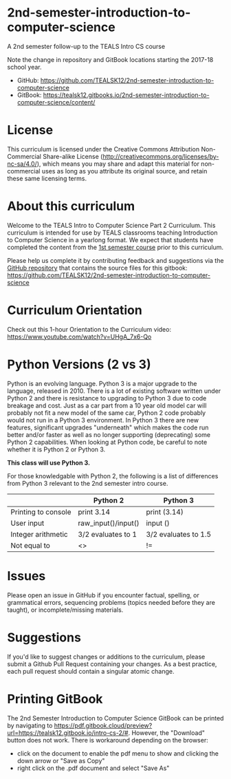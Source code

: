 # 2nd-semester-introduction-to-computer-science
A 2nd semester follow-up to the TEALS Intro CS course

Note the change in repository and GitBook locations starting the 2017-18 school year.

- GitHub: https://github.com/TEALSK12/2nd-semester-introduction-to-computer-science
- GitBook: https://tealsk12.gitbooks.io/2nd-semester-introduction-to-computer-science/content/

# License
This curriculum is licensed under the Creative Commons Attribution Non-Commercial Share-alike License (http://creativecommons.org/licenses/by-nc-sa/4.0/), which means you may share and adapt this material for non-commercial uses as long as you attribute its original source, and retain these same licensing terms.

# About this curriculum
Welcome to the TEALS Intro to Computer Science Part 2 Curriculum.
This curriculum is intended for use by TEALS classrooms teaching Introduction to Computer Science in a yearlong format. We expect that students have completed the content from the [1st semester course](https://www.gitbook.com/book/teals-introcs/introduction-to-computer-science-principles/details) prior to this curriculum.

Please help us complete it by contributing feedback and suggestions via the [GitHub repository](https://github.com/TEALS-IntroCS/2nd-semester-introduction-to-computer-science-principles) that contains the source files for this gitbook: https://github.com/TEALSK12/2nd-semester-introduction-to-computer-science

# Curriculum Orientation
Check out this 1-hour Orientation to the Curriculum video: https://www.youtube.com/watch?v=UHgA_7x6-Qo

# Python Versions (2 vs 3)
Python is an evolving language. Python 3 is a major upgrade to the language, released in 2010. There is a lot of existing software written under Python 2 and there is resistance to upgrading to Python 3 due to code breakage and cost. Just as a car part from a 10 year old model car will probably not fit a new model of the same car, Python 2 code probably would not run in a Python 3 environment. In Python 3 there are new features, significant upgrades "underneath" which makes the code run better and/or faster as well as no longer supporting (deprecating) some Python 2 capabilities. When looking at Python code, be careful to note whether it is Python 2 or Python 3.

**This class will use Python 3.**

For those knowledgable with Python 2, the following is a list of differences from Python 3 relevant to the 2nd semester intro course.

| | Python 2 | Python 3 |
| ------ | ---------- | --- |
| Printing to console | print 3.14 | print (3.14) |
| User input | raw_input()/input() | input () |
| Integer arithmetic | 3/2 evaluates to 1 | 3/2 evaluates to 1.5 |
| Not equal to | <> | != |

# Issues

Please open an issue in GitHub if you encounter factual, spelling, or grammatical errors, sequencing problems (topics needed before they are taught), or incomplete/missing materials.


# Suggestions
If you'd like to suggest changes or additions to the curriculum, please submit a Github Pull Request containing your changes. As a best practice, each pull request should contain a singular atomic change.


# Printing GitBook
The 2nd Semester Introduction to Computer Science GitBook can be printed by navigating to 
https://pdf.gitbook.cloud/preview?url=https://tealsk12.gitbook.io/intro-cs-2/#. 
However, the "Download" button does not work. There is workaround depending on the browser:
- click on the document to enable the pdf menu to show and clicking the down arrow or "Save as Copy"
- right click on the .pdf document and select "Save As"
